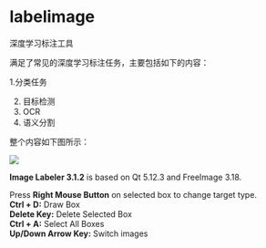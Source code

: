 # labelimage

深度学习标注工具

满足了常见的深度学习标注任务，主要包括如下的内容：

 1.分类任务

2. 目标检测
3. OCR
4. 语义分割

整个内容如下图所示：

![](/Users/gongpengwang/Desktop/深度学习标注工具应用.png)

<p><b>Image Labeler 3.1.2</b> is based on Qt 5.12.3 and FreeImage 3.18.</p>

<p>
Press <b>Right Mouse Button</b> on selected box to change target type.<br />
<b>Ctrl + D:</b> Draw Box<br />
<b>Delete Key:</b> Delete Selected Box<br />
<b>Ctrl + A:</b> Select All Boxes<br />
<b>Up/Down Arrow Key:</b> Switch images</p>
